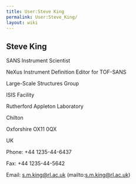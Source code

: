 ```yaml
---
title: User:Steve King
permalink: User:Steve_King/
layout: wiki
---
```


Steve King
----------

SANS Instrument Scientist

NeXus Instrument Definition Editor for TOF-SANS

Large-Scale Structures Group

ISIS Facility

Rutherford Appleton Laboratory

Chilton

Oxforshire OX11 0QX

UK

Phone: +44 1235-44-6437

Fax: +44 1235-44-5642

Email: s.m.king@rl.ac.uk (mailto:s.m.king@rl.ac.uk)
